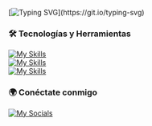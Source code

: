 [![Typing SVG](https://readme-typing-svg.herokuapp.com?font=Silkscreen&pause=1000&color=F7F7F7&center=true&width=500&lines=El+%C3%BAnico+l%C3%ADmite+es+tu+imaginaci%C3%B3n...;+y+la+RAM.)](https://git.io/typing-svg)

### 🛠️ Tecnologías y Herramientas  

[![My Skills](https://skillicons.dev/icons?i=java,py,js,html,css&theme=light)](https://skillicons.dev)  
[![My Skills](https://skillicons.dev/icons?i=bots,unity,robloxstudio&theme=light)](https://skillicons.dev)  
[![My Skills](https://skillicons.dev/icons?i=github,vscode&theme=light)](https://skillicons.dev)  

### 🌍 Conéctate conmigo  

[![My Socials](https://skillicons.dev/icons?i=discord,twitter,gmail,instagram,linkedin,notion&perline=6)](https://skillicons.dev)

